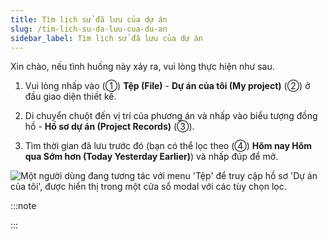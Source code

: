```yaml
---
title: Tìm lịch sử đã lưu của dự án
slug: /tim-lich-su-da-luu-cua-du-an
sidebar_label: Tìm lịch sử đã lưu của dự án
---
```


Xin chào, nếu tình huống này xảy ra, vui lòng thực hiện như sau.

1. Vui lòng nhấp vào (①) **Tệp (File)** - **Dự án của tôi (My project)** (②) ở đầu giao diện thiết kế.

2. Di chuyển chuột đến vị trí của phương án và nhấp vào biểu tượng đồng hồ - **Hồ sơ dự án (Project Records)** (③).

3. Tìm thời gian đã lưu trước đó (bạn có thể lọc theo (④) **Hôm nay Hôm qua Sớm hơn (Today Yesterday Earlier)**) và nhấp đúp để mở.

![Một người dùng đang tương tác với menu 'Tệp' để truy cập hồ sơ 'Dự án của tôi', được hiển thị trong một cửa sổ modal với các tùy chọn lọc.](https://storage.googleapis.com/jegavn_kb/images/ad82108b-3e55-4dbb-aec6-acac3eeb9b75.png)

:::note

:::
